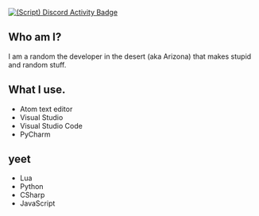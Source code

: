 [![(Script) Discord Activity Badge](https://badgen.net/badge/Playing%20Game/Rec%20Room%2C%208%20minutes%20elapsed.?color=fc4409&labelColor=00cd90&icon=discord)](https://github.com/DevXternal/DevXternal)

## Who am I?
I am a random the developer in the desert (aka Arizona) that makes stupid and random stuff.
## What I use.
- Atom text editor
- Visual Studio
- Visual Studio Code
- PyCharm
## yeet
- Lua
- Python
- CSharp
- JavaScript
